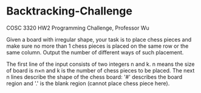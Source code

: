 # Backtracking-Challenge
COSC 3320 HW2 Programming Challenge, Professor Wu

Given a board with irregular shape, your task is to place chess pieces and make sure no more than 1 chess pieces is placed on the same row or the same column. Output the number of different ways of such placement.

The first line of the input consists of two integers n and k. n means the size of board is n×n and k is the number of chess pieces to be placed. The next n lines describe the shape of the chess board: '#' describes the board region and '.' is the blank region (cannot place chess piece here).
